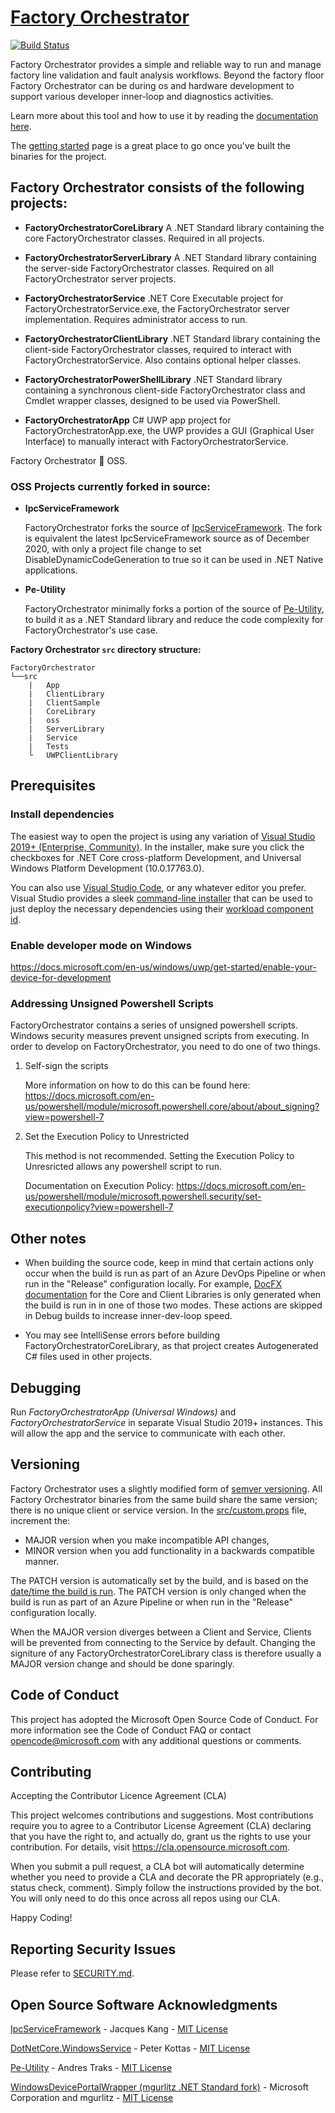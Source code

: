 # [Factory Orchestrator](https://microsoft.github.io/FactoryOrchestrator/)

 [![Build Status](https://microsoft.visualstudio.com/OneCore/_apis/build/status/FactoryOrchestrator/FO-PublicFacing-CI?branchName=main)](https://microsoft.visualstudio.com/OneCore/_build/latest?definitionId=54749&branchName=main)

Factory Orchestrator provides a simple and reliable way to run and manage factory line validation and fault analysis workflows. Beyond the factory floor Factory Orchestrator can be during os and hardware development to support various developer inner-loop and diagnostics activities.

Learn more about this tool and how to use it by reading the [documentation here](https://microsoft.github.io/FactoryOrchestrator/).

The [getting started](https://microsoft.github.io/FactoryOrchestrator/get-started-with-factory-orchestrator/) page is a great place to go once you've built the binaries for the project.

## **Factory Orchestrator consists of the following projects:**

* **FactoryOrchestratorCoreLibrary**
 A .NET Standard library containing the core FactoryOrchestrator classes. Required in all projects.

* **FactoryOrchestratorServerLibrary**
 A .NET Standard library containing the server-side FactoryOrchestrator classes. Required on all FactoryOrchestrator server projects.

* **FactoryOrchestratorService**
 .NET Core Executable project for FactoryOrchestratorService.exe, the FactoryOrchestrator server implementation. Requires administrator access to run.

* **FactoryOrchestratorClientLibrary**
 .NET Standard library containing the client-side FactoryOrchestrator classes, required to interact with FactoryOrchestratorService. Also contains optional helper classes.

* **FactoryOrchestratorPowerShellLibrary**
 .NET Standard library containing a synchronous client-side FactoryOrchestrator class and Cmdlet wrapper classes, designed to be used via PowerShell.

* **FactoryOrchestratorApp**
 C# UWP app project for FactoryOrchestratorApp.exe, the UWP provides a GUI (Graphical User Interface) to manually interact with FactoryOrchestratorService.

Factory Orchestrator :green_heart: OSS.

### **OSS Projects currently forked in source:**

* **IpcServiceFramework**

    FactoryOrchestrator forks the source of [IpcServiceFramework](https://github.com/jacqueskang/IpcServiceFramework). The fork is equivalent the latest IpcServiceFramework source as of December 2020, with only a project file change to set DisableDynamicCodeGeneration to true so it can be used in .NET Native applications.

* **Pe-Utility**

    FactoryOrchestrator minimally forks a portion of the source of [Pe-Utility](https://github.com/AndresTraks/pe-utility), to build it as a .NET Standard library and reduce the code complexity for FactoryOrchestrator's use case.

**Factory Orchestrator ```src``` directory structure:**

```
FactoryOrchestrator
└──src
    |   App
    |   ClientLibrary
    |   ClientSample
    |   CoreLibrary
    |   oss
    |   ServerLibrary
    |   Service
    |   Tests
    └   UWPClientLibrary
```

## Prerequisites

### Install dependencies

The easiest way to open the project is using any variation of [Visual Studio 2019+ (Enterprise, Community)](https://visualstudio.microsoft.com/vs/). In the installer, make sure you click the checkboxes for .NET Core cross-platform Development, and Universal Windows Platform Development (10.0.17763.0).

You can also use [Visual Studio Code](https://code.visualstudio.com/), or any whatever editor you prefer. Visual Studio provides a sleek [command-line installer](https://docs.microsoft.com/en-us/visualstudio/install/use-command-line-parameters-to-install-visual-studio) that can be used to just deploy the necessary dependencies using their [workload component id](https://docs.microsoft.com/en-us/visualstudio/install/workload-component-id-vs-community).

### Enable developer mode on Windows

https://docs.microsoft.com/en-us/windows/uwp/get-started/enable-your-device-for-development

### Addressing Unsigned Powershell Scripts
FactoryOrchestrator contains a series of unsigned powershell scripts. Windows security measures prevent unsigned scripts from executing. In order to develop on FactoryOrchestrator, you need to do one of two things.

1. Self-sign the scripts

   More information on how to do this can be found here: https://docs.microsoft.com/en-us/powershell/module/microsoft.powershell.core/about/about_signing?view=powershell-7

2. Set the Execution Policy to Unrestricted
   
    This method is not recommended. Setting the Execution Policy to Unresricted allows any powershell script to run. 

    Documentation on Execution Policy:
https://docs.microsoft.com/en-us/powershell/module/microsoft.powershell.security/set-executionpolicy?view=powershell-7

## Other notes
* When building the source code, keep in mind that certain actions only occur when the build is run as part of an Azure DevOps Pipeline or when run in the "Release" configuration locally. For example, [DocFX documentation](https://dotnet.github.io/docfx/) for the Core and Client Libraries is only generated when the build is run in in one of those two modes. These actions are skipped in Debug builds to increase inner-dev-loop speed.

* You may see IntelliSense errors before building FactoryOrchestratorCoreLibrary, as that project creates Autogenerated C# files used in other projects.

## Debugging

Run _FactoryOrchestratorApp (Universal Windows)_ and _FactoryOrchestratorService_ in separate Visual Studio 2019+ instances. This will allow the app and the service to communicate with each other.

## Versioning

Factory Orchestrator uses a slightly modified form of [semver versioning](https://semver.org/). All Factory Orchestrator binaries from the same build share the same version; there is no unique client or service version. In the [src/custom.props](src/custom.props) file, increment the:

* MAJOR version when you make incompatible API changes,
* MINOR version when you add functionality in a backwards compatible manner.

The PATCH version is automatically set by the build, and is based on the [date/time the build is run](build/SetSourceVersion.ps1). The PATCH version is only changed when the build is run as part of an Azure Pipeline or when run in the "Release" configuration locally.

When the MAJOR version diverges between a Client and Service, Clients will be prevented from connecting to the Service by default. Changing the signiture of any FactoryOrchestratorCoreLibrary class is therefore usually a MAJOR version change and should be done sparingly.

## Code of Conduct

 This project has adopted the Microsoft Open Source Code of Conduct. For more information see the Code of Conduct FAQ or contact opencode@microsoft.com with any additional questions or comments.

## Contributing

 Accepting the Contributor Licence Agreement (CLA)

 This project welcomes contributions and suggestions. Most contributions require you to agree to a Contributor License Agreement (CLA) declaring that you have the right to, and actually do, grant us the rights to use your contribution. For details, visit <https://cla.opensource.microsoft.com>.

 When you submit a pull request, a CLA bot will automatically determine whether you need to provide a CLA and decorate the PR appropriately (e.g., status check, comment). Simply follow the instructions provided by the bot. You will only need to do this once across all repos using our CLA.

Happy Coding!

## Reporting Security Issues

Please refer to [SECURITY.md](./SECURITY.md).

## Open Source Software Acknowledgments

[IpcServiceFramework](https://github.com/jacqueskang/IpcServiceFramework) - Jacques Kang - [MIT License](https://github.com/jacqueskang/IpcServiceFramework/blob/develop/LICENSE)

[DotNetCore.WindowsService](https://github.com/PeterKottas/DotNetCore.WindowsService) - Peter Kottas - [MIT License](https://github.com/PeterKottas/DotNetCore.WindowsService/blob/master/LICENSE)

[Pe-Utility](https://github.com/AndresTraks/pe-utility) - Andres Traks - [MIT License](https://github.com/AndresTraks/pe-utility/blob/master/LICENSE)

[WindowsDevicePortalWrapper (mgurlitz .NET Standard fork)](https://github.com/mgurlitz/WindowsDevicePortalWrapper/tree/feat-standard) - Microsoft Corporation and mgurlitz - [MIT License](https://github.com/mgurlitz/WindowsDevicePortalWrapper/blob/feat-standard/License.txt)
